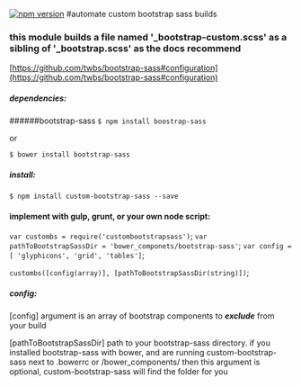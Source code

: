 [![npm version](https://badge.fury.io/js/custom-bootstrap-sass.svg)](https://badge.fury.io/js/custom-bootstrap-sass)
#automate custom bootstrap sass builds
### this module builds a file named '_bootstrap-custom.scss' as a sibling of '_bootstrap.scss' as the docs recommend
[https://github.com/twbs/bootstrap-sass#configuration](https://github.com/twbs/bootstrap-sass#configuration)
##### dependencies:
######bootstrap-sass
`$ npm install boostrap-sass`

or

`$ bower install bootstrap-sass`

##### install:
`$ npm install custom-bootstrap-sass --save`


#### implement with gulp, grunt, or your own node script:
`var custombs = require('custombootstrapsass')`;
`var pathToBootstrapSassDir = 'bower_componets/bootstrap-sass'`;
`var config = [ 'glyphicons', 'grid', 'tables']`;

`custombs([config(array)], [pathToBootstrapSassDir(string)])`;

##### config:
[config] argument is an array of bootstrap components to __*exclude*__ from your build

[pathToBootstrapSassDir] path to your bootstrap-sass directory. if you installed bootstrap-sass with bower, and are running custom-bootstrap-sass next to .bowerrc or /bower_components/ then this argument is optional, custom-bootstrap-sass will find the folder for you
